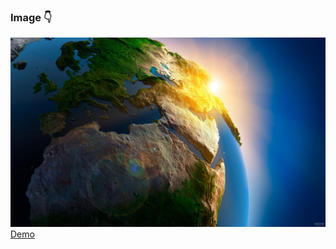### Image 👇
<img src = "./content/images/img.jpg" />
<a href ="https://omidfoladvand4.github.io/weatherApp/">Demo</a>
